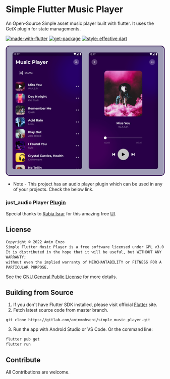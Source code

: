 # Simple Flutter Music Player

An Open-Source Simple asset music player built with flutter. It uses the GetX plugin for state managements.

[![made-with-flutter](https://img.shields.io/badge/Made%20with-Flutter-1f425f.svg)](https://flutter.dev/)
[![get-package](https://img.shields.io/badge/Sate%20Management-GetX-purple.svg)](https://pub.dev/packages/get/)
[![style: effective dart](https://img.shields.io/badge/style-effective_dart-40c4ff.svg)](https://pub.dev/packages/effective_dart)

<img src="preview-image.png"/>

* Note - This project has an audio player plugin which can be used in any of your projects. Check the below link.

### just_audio Player [Plugin](https://github.com/ryanheise/just_audio)

Special thanks to [Rabia Israr](https://www.figma.com/@rabiaisrar) for this amazing free [UI](https://www.figma.com/community/file/1069634167713119785).

## License
```
Copyright © 2022 Amin Enzo
Simple Flutter Music Player is a free software licensed under GPL v3.0
It is distributed in the hope that it will be useful, but WITHOUT ANY WARRANTY;
without even the implied warranty of MERCHANTABILITY or FITNESS FOR A PARTICULAR PURPOSE.
```
See the [GNU General Public License](https://www.gnu.org/licenses/gpl-3.0.en.html) for more details.

## Building from Source

1. If you don't have Flutter SDK installed, please visit official [Flutter](https://flutter.dev/) site.
2. Fetch latest source code from master branch.

```
git clone https://gitlab.com/aminmohseni/simple_music_player.git
```

3. Run the app with Android Studio or VS Code. Or the command line:

```
flutter pub get
flutter run
```

## Contribute

All Contributions are welcome.
